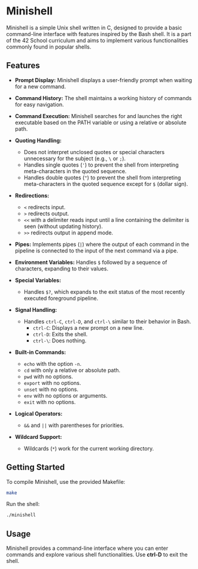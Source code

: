 # Minishell

Minishell is a simple Unix shell written in C, designed to provide a basic command-line interface with features inspired by the Bash shell. It is a part of the 42 School curriculum and aims to implement various functionalities commonly found in popular shells.

## Features

- **Prompt Display:** Minishell displays a user-friendly prompt when waiting for a new command.

- **Command History:** The shell maintains a working history of commands for easy navigation.

- **Command Execution:** Minishell searches for and launches the right executable based on the PATH variable or using a relative or absolute path.

- **Quoting Handling:**
  - Does not interpret unclosed quotes or special characters unnecessary for the subject (e.g., `\` or `;`).
  - Handles single quotes (`'`) to prevent the shell from interpreting meta-characters in the quoted sequence.
  - Handles double quotes (`"`) to prevent the shell from interpreting meta-characters in the quoted sequence except for `$` (dollar sign).

- **Redirections:**
  - `<` redirects input.
  - `>` redirects output.
  - `<<` with a delimiter reads input until a line containing the delimiter is seen (without updating history).
  - `>>` redirects output in append mode.

- **Pipes:** Implements pipes (`|`) where the output of each command in the pipeline is connected to the input of the next command via a pipe.

- **Environment Variables:** Handles `$` followed by a sequence of characters, expanding to their values.

- **Special Variables:**
  - Handles `$?`, which expands to the exit status of the most recently executed foreground pipeline.

- **Signal Handling:**
  - Handles `ctrl-C`, `ctrl-D`, and `ctrl-\` similar to their behavior in Bash.
    - `ctrl-C`: Displays a new prompt on a new line.
    - `ctrl-D`: Exits the shell.
    - `ctrl-\`: Does nothing.

- **Built-in Commands:**
  - `echo` with the option `-n`.
  - `cd` with only a relative or absolute path.
  - `pwd` with no options.
  - `export` with no options.
  - `unset` with no options.
  - `env` with no options or arguments.
  - `exit` with no options.

- **Logical Operators:**
  - `&&` and `||` with parentheses for priorities.

- **Wildcard Support:**
  - Wildcards (`*`) work for the current working directory.

## Getting Started

To compile Minishell, use the provided Makefile:

```bash
make
```

Run the shell:

```bash
./minishell
```

## Usage

Minishell provides a command-line interface where you can enter commands and explore various shell functionalities. Use **ctrl-D** to exit the shell.
